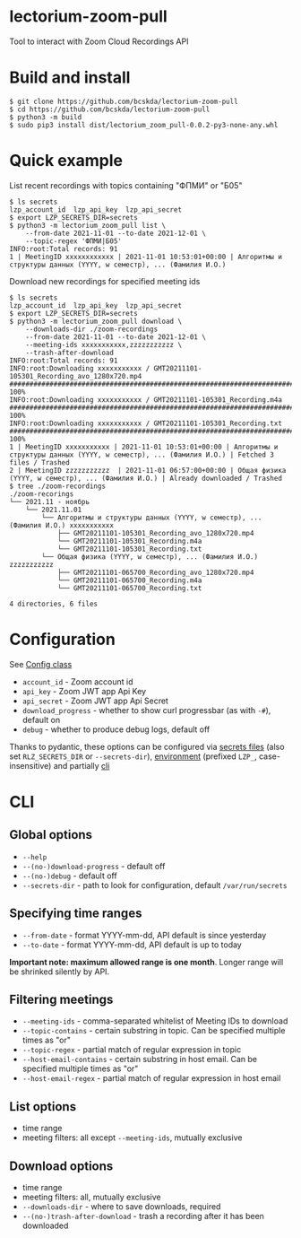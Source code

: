 # lectorium-zoom-pull

Tool to interact with Zoom Cloud Recordings API

# Build and install

```
$ git clone https://github.com/bcskda/lectorium-zoom-pull
$ cd https://github.com/bcskda/lectorium-zoom-pull
$ python3 -m build
$ sudo pip3 install dist/lectorium_zoom_pull-0.0.2-py3-none-any.whl
```

# Quick example

List recent recordings with topics containing "ФПМИ" or "Б05"

```
$ ls secrets
lzp_account_id  lzp_api_key  lzp_api_secret
$ export LZP_SECRETS_DIR=secrets
$ python3 -m lectorium_zoom_pull list \
    --from-date 2021-11-01 --to-date 2021-12-01 \
    --topic-regex 'ФПМИ|Б05'
INFO:root:Total records: 91
1 | MeetingID xxxxxxxxxxxx | 2021-11-01 10:53:01+00:00 | Алгоритмы и структуры данных (YYYY, w семестр), ... (Фамилия И.О.)
```

Download new recordings for specified meeting ids

```
$ ls secrets
lzp_account_id  lzp_api_key  lzp_api_secret
$ export LZP_SECRETS_DIR=secrets
$ python3 -m lectorium_zoom_pull download \
    --downloads-dir ./zoom-recordings
    --from-date 2021-11-01 --to-date 2021-12-01 \
    --meeting-ids xxxxxxxxxxx,zzzzzzzzzzz \
    --trash-after-download
INFO:root:Total records: 91                                                                                                                                                                                                           
INFO:root:Downloading xxxxxxxxxxx / GMT20211101-105301_Recording_avo_1280x720.mp4
################################################################################################################################ 100%
INFO:root:Downloading xxxxxxxxxxx / GMT20211101-105301_Recording.m4a
################################################################################################################################ 100%
INFO:root:Downloading xxxxxxxxxxx / GMT20211101-105301_Recording.txt
################################################################################################################################ 100%
1 | MeetingID xxxxxxxxxxx | 2021-11-01 10:53:01+00:00 | Алгоритмы и структуры данных (YYYY, w семестр), ... (Фамилия И.О.) | Fetched 3 files / Trashed
2 | MeetingID zzzzzzzzzzz  | 2021-11-01 06:57:00+00:00 | Общая физика (YYYY, w семестр), ... (Фамилия И.О.) | Already downloaded / Trashed
$ tree ./zoom-recordings
./zoom-recorings
└── 2021.11 - ноябрь
    └── 2021.11.01
        └── Алгоритмы и структуры данных (YYYY, w семестр), ... (Фамилия И.О.) xxxxxxxxxxx
            ├── GMT20211101-105301_Recording_avo_1280x720.mp4
            └── GMT20211101-105301_Recording.m4a
            └── GMT20211101-105301_Recording.txt
        └── Общая физика (YYYY, w семестр), ... (Фамилия И.О.) zzzzzzzzzzz
            ├── GMT20211101-065700_Recording_avo_1280x720.mp4
            └── GMT20211101-065700_Recording.m4a
            └── GMT20211101-065700_Recording.txt

4 directories, 6 files
```

# Configuration

See [Config class](/src/lectorium_zoom_pull/config.py)

- `account_id` - Zoom account id
- `api_key` - Zoom JWT app Api Key
- `api_secret` - Zoom JWT app Api Secret
- `download_progress` - whether to show curl progressbar (as with `-#`), default on
- `debug` - whether to produce debug logs, default off

Thanks to pydantic, these options can be configured via [secrets files](https://pydantic-docs.helpmanual.io/usage/settings/#secret-support) (also set `RLZ_SECRETS_DIR` or `--secrets-dir`), [environment](https://pydantic-docs.helpmanual.io/usage/settings/#environment-variable-names) (prefixed `LZP_`, case-insensitive) and partially [cli](#global-options)

# CLI

## Global options

- `--help`
- `--(no-)download-progress` - default off
- `--(no-)debug` - default off
- `--secrets-dir` - path to look for configuration, default `/var/run/secrets`

## Specifying time ranges

- `--from-date` - format YYYY-mm-dd, API default is since yesterday
- `--to-date` - format YYYY-mm-dd, API default is up to today

__Important note: maximum allowed range is one month__.
Longer range will be shrinked silently by API.

## Filtering meetings

- `--meeting-ids` - comma-separated whitelist of Meeting IDs to download
- `--topic-contains` - certain substring in topic. Can be specified multiple times as "or"
- `--topic-regex` - partial match of regular expression in topic
- `--host-email-contains` - certain substring in host email. Can be specified multiple times as "or"
- `--host-email-regex` - partial match of regular expression in host email

## List options

- time range
- meeting filters: all except `--meeting-ids`, mutually exclusive

## Download options

- time range
- meeting filters: all, mutually exclusive
- `--downloads-dir` - where to save downloads, required
- `--(no-)trash-after-download` - trash a recording after it has been downloaded
